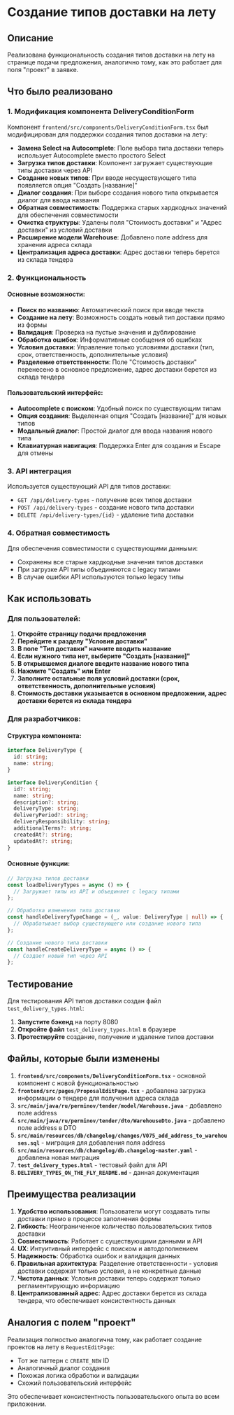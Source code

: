 # Создание типов доставки на лету

## Описание

Реализована функциональность создания типов доставки на лету на странице подачи предложения, аналогично тому, как это работает для поля "проект" в заявке.

## Что было реализовано

### 1. Модификация компонента DeliveryConditionForm

Компонент `frontend/src/components/DeliveryConditionForm.tsx` был модифицирован для поддержки создания типов доставки на лету:

- **Замена Select на Autocomplete**: Поле выбора типа доставки теперь использует Autocomplete вместо простого Select
- **Загрузка типов доставки**: Компонент загружает существующие типы доставки через API
- **Создание новых типов**: При вводе несуществующего типа появляется опция "Создать [название]"
- **Диалог создания**: При выборе создания нового типа открывается диалог для ввода названия
- **Обратная совместимость**: Поддержка старых хардкодных значений для обеспечения совместимости
- **Очистка структуры**: Удалены поля "Стоимость доставки" и "Адрес доставки" из условий доставки
- **Расширение модели Warehouse**: Добавлено поле address для хранения адреса склада
- **Централизация адреса доставки**: Адрес доставки теперь берется из склада тендера

### 2. Функциональность

#### Основные возможности:
- **Поиск по названию**: Автоматический поиск при вводе текста
- **Создание на лету**: Возможность создать новый тип доставки прямо из формы
- **Валидация**: Проверка на пустые значения и дублирование
- **Обработка ошибок**: Информативные сообщения об ошибках
- **Условия доставки**: Управление только условиями доставки (тип, срок, ответственность, дополнительные условия)
- **Разделение ответственности**: Поле "Стоимость доставки" перенесено в основное предложение, адрес доставки берется из склада тендера

#### Пользовательский интерфейс:
- **Autocomplete с поиском**: Удобный поиск по существующим типам
- **Опция создания**: Выделенная опция "Создать [название]" для новых типов
- **Модальный диалог**: Простой диалог для ввода названия нового типа
- **Клавиатурная навигация**: Поддержка Enter для создания и Escape для отмены

### 3. API интеграция

Используется существующий API для типов доставки:
- `GET /api/delivery-types` - получение всех типов доставки
- `POST /api/delivery-types` - создание нового типа доставки
- `DELETE /api/delivery-types/{id}` - удаление типа доставки

### 4. Обратная совместимость

Для обеспечения совместимости с существующими данными:
- Сохранены все старые хардкодные значения типов доставки
- При загрузке API типы объединяются с legacy типами
- В случае ошибки API используются только legacy типы

## Как использовать

### Для пользователей:

1. **Откройте страницу подачи предложения**
2. **Перейдите к разделу "Условия доставки"**
3. **В поле "Тип доставки" начните вводить название**
4. **Если нужного типа нет, выберите "Создать [название]"**
5. **В открывшемся диалоге введите название нового типа**
6. **Нажмите "Создать" или Enter**
7. **Заполните остальные поля условий доставки (срок, ответственность, дополнительные условия)**
8. **Стоимость доставки указывается в основном предложении, адрес доставки берется из склада тендера**

### Для разработчиков:

#### Структура компонента:

```typescript
interface DeliveryType {
  id: string;
  name: string;
}

interface DeliveryCondition {
  id?: string;
  name: string;
  description?: string;
  deliveryType: string;
  deliveryPeriod?: string;
  deliveryResponsibility: string;
  additionalTerms?: string;
  createdAt?: string;
  updatedAt?: string;
}
```

#### Основные функции:

```typescript
// Загрузка типов доставки
const loadDeliveryTypes = async () => {
  // Загружает типы из API и объединяет с legacy типами
};

// Обработка изменения типа доставки
const handleDeliveryTypeChange = (_, value: DeliveryType | null) => {
  // Обрабатывает выбор существующего или создание нового типа
};

// Создание нового типа доставки
const handleCreateDeliveryType = async () => {
  // Создает новый тип через API
};
```

## Тестирование

Для тестирования API типов доставки создан файл `test_delivery_types.html`:

1. **Запустите бэкенд** на порту 8080
2. **Откройте файл** `test_delivery_types.html` в браузере
3. **Протестируйте** создание, получение и удаление типов доставки

## Файлы, которые были изменены

1. **`frontend/src/components/DeliveryConditionForm.tsx`** - основной компонент с новой функциональностью
2. **`frontend/src/pages/ProposalEditPage.tsx`** - добавлена загрузка информации о тендере для получения адреса склада
3. **`src/main/java/ru/perminov/tender/model/Warehouse.java`** - добавлено поле address
4. **`src/main/java/ru/perminov/tender/dto/WarehouseDto.java`** - добавлено поле address в DTO
5. **`src/main/resources/db/changelog/changes/V075_add_address_to_warehouses.sql`** - миграция для добавления поля address
6. **`src/main/resources/db/changelog/db.changelog-master.yaml`** - добавлена новая миграция
7. **`test_delivery_types.html`** - тестовый файл для API
8. **`DELIVERY_TYPES_ON_THE_FLY_README.md`** - данная документация

## Преимущества реализации

1. **Удобство использования**: Пользователи могут создавать типы доставки прямо в процессе заполнения формы
2. **Гибкость**: Неограниченное количество пользовательских типов доставки
3. **Совместимость**: Работает с существующими данными и API
4. **UX**: Интуитивный интерфейс с поиском и автодополнением
5. **Надежность**: Обработка ошибок и валидация данных
6. **Правильная архитектура**: Разделение ответственности - условия доставки содержат только условия, а не конкретные данные
7. **Чистота данных**: Условия доставки теперь содержат только регламентирующую информацию
8. **Централизованный адрес**: Адрес доставки берется из склада тендера, что обеспечивает консистентность данных

## Аналогия с полем "проект"

Реализация полностью аналогична тому, как работает создание проектов на лету в `RequestEditPage`:

- Тот же паттерн с `CREATE_NEW` ID
- Аналогичный диалог создания
- Похожая логика обработки и валидации
- Схожий пользовательский интерфейс

Это обеспечивает консистентность пользовательского опыта во всем приложении.
